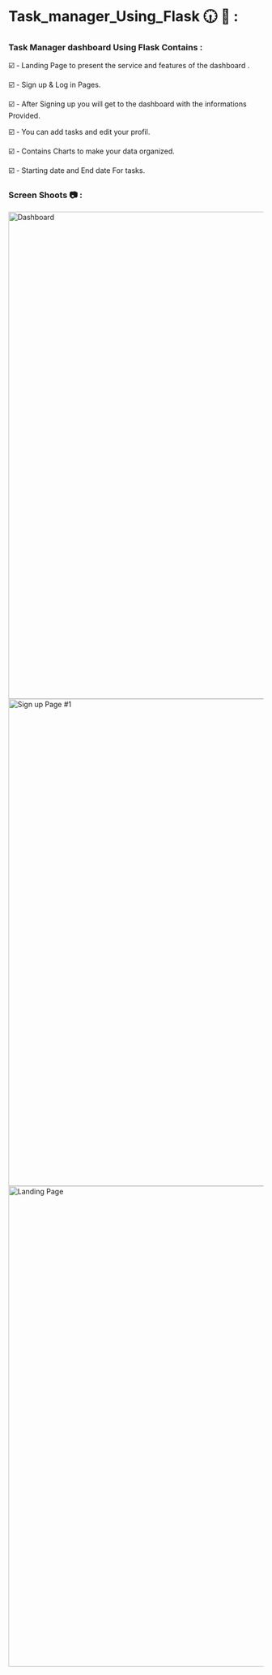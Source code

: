 # Task_manager_Using_Flask 🕡 📅 :

### Task Manager dashboard Using Flask Contains :


☑️ - Landing Page to present the service and features of the dashboard .

☑️ - Sign up & Log in Pages.

☑️ - After Signing up you will get to the dashboard with the informations Provided.

☑️ - You can add tasks and edit your profil.

☑️ - Contains Charts to make your data organized.

☑️ - Starting date and End date For tasks.


### Screen Shoots 📷 :


<img width="960" alt="Dashboard" src="https://github.com/moadhamousti/Flask_Task/assets/118165767/58f93283-8912-4369-ae88-e4158813246b">

<img width="960" alt="Sign up Page #1" src="https://github.com/moadhamousti/Flask_Task/assets/118165767/a0e7bc1b-06a7-424e-a51c-4b47567e168d">

<img width="947" alt="Landing Page" src="https://github.com/moadhamousti/Flask_Task/assets/118165767/48e02ae0-5902-4916-b136-47da76683eb4">
